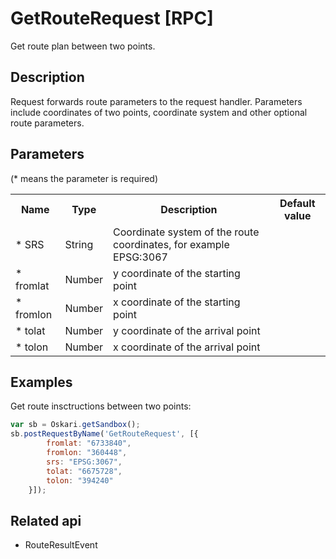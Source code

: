 # GetRouteRequest [RPC]

Get route plan between two points.

## Description

Request forwards route parameters to the request handler. Parameters include coordinates of two points, coordinate system and other optional route parameters.

## Parameters

(* means the parameter is required)

<table class="table">
<tr>
  <th> Name</th><th> Type</th><th> Description</th><th> Default value</th>
</tr>
<tr>
  <td>* SRS </td><td> String </td><td> Coordinate system of the route coordinates, for example EPSG:3067</td><td> </td>
</tr>
<tr>
  <td>* fromlat </td><td> Number </td><td> y coordinate of the starting point </td><td> </td>
</tr>
<tr>
  <td>* fromlon </td><td> Number </td><td> x coordinate of the starting point </td><td> </td>
</tr>
<tr>
  <td>* tolat </td><td> Number </td><td> y coordinate of the arrival point </td><td> </td>
</tr>
<tr>
  <td>* tolon </td><td> Number </td><td> x coordinate of the arrival point </td><td> </td>
</tr>
</table>

## Examples

Get route insctructions between two points:
```javascript
var sb = Oskari.getSandbox();
sb.postRequestByName('GetRouteRequest', [{
        fromlat: "6733840",
        fromlon: "360448",
        srs: "EPSG:3067",
        tolat: "6675728",
        tolon: "394240"
    }]);
```

## Related api

- RouteResultEvent